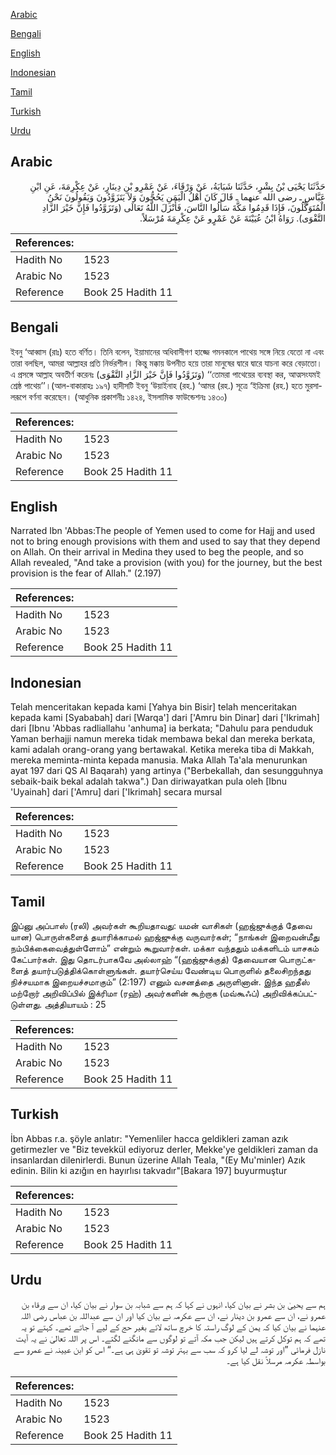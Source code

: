 [Arabic](#arabic)

[Bengali](#bengali)

[English](#english)

[Indonesian](#indonesian)

[Tamil](#tamil)

[Turkish](#turkish)

[Urdu](#urdu)

## Arabic


<div dir="rtl" lang="ar" style={{fontSize:'larger',backgroundColor:'#f8f9fa',padding:20}}>
حَدَّثَنَا يَحْيَى بْنُ بِشْرٍ، حَدَّثَنَا شَبَابَةُ، عَنْ وَرْقَاءَ، عَنْ عَمْرِو بْنِ دِينَارٍ، عَنْ عِكْرِمَةَ، عَنِ ابْنِ عَبَّاسٍ ـ رضى الله عنهما ـ قَالَ كَانَ أَهْلُ الْيَمَنِ يَحُجُّونَ وَلاَ يَتَزَوَّدُونَ وَيَقُولُونَ نَحْنُ الْمُتَوَكِّلُونَ، فَإِذَا قَدِمُوا مَكَّةَ سَأَلُوا النَّاسَ، فَأَنْزَلَ اللَّهُ تَعَالَى ‏(‏وَتَزَوَّدُوا فَإِنَّ خَيْرَ الزَّادِ التَّقْوَى‏)‏‏.‏ رَوَاهُ ابْنُ عُيَيْنَةَ عَنْ عَمْرٍو عَنْ عِكْرِمَةَ مُرْسَلاً‏.‏
</div>
<div style={{backgroundColor:'#f8f9fa',padding:20, marginBottom: 10}}><table> <thead> <tr> <th>References:</th> <th></th> </tr> </thead> <tbody><tr><td>Hadith No</td><td>1523</td></tr><tr><td>Arabic No</td><td>1523</td></tr><tr><td>Reference</td><td>Book 25 Hadith 11</td></tr></tbody></table></div>

## Bengali


<div dir="ltr" lang="bn" style={{fontSize:'larger',backgroundColor:'#f8f9fa',padding:20}}>
ইবনু ‘আব্বাস (রাঃ) হতে বর্ণিত। তিনি বলেন, ইয়ামানের অধিবাসীগণ হাজ্জে গমনকালে পাথেয় সঙ্গে নিয়ে যেতো না এবং তারা বলছিল, আমরা আল্লাহর প্রতি নির্ভরশীল। কিন্তু মক্কায় উপনীত হয়ে তারা মানুষের দ্বারে দ্বারে যাচনা করে বেড়াতো। এ প্রসঙ্গে আল্লাহ অবতীর্ণ করেনঃ (وَتَزَوَّدُوا فَإِنَّ خَيْرَ الزَّادِ التَّقْوَى) ‘‘তোমরা পাথেয়ের ব্যবস্থা কর, আত্মসংযমই শ্রেষ্ঠ পাথেয়’’।(আল-বাকারাহঃ ১৯৭) হাদীসটি ইবনু ‘উয়াইনাহ (রহ.) ‘আমর (রহ.) সূত্রে ‘ইক্রিমা (রহ.) হতে মুরসালরূপে বর্ণনা করেছেন। (আধুনিক প্রকাশনীঃ ১৪২৪, ইসলামিক ফাউন্ডেশনঃ ১৪৩০)
</div>
<div style={{backgroundColor:'#f8f9fa',padding:20, marginBottom: 10}}><table> <thead> <tr> <th>References:</th> <th></th> </tr> </thead> <tbody><tr><td>Hadith No</td><td>1523</td></tr><tr><td>Arabic No</td><td>1523</td></tr><tr><td>Reference</td><td>Book 25 Hadith 11</td></tr></tbody></table></div>

## English


<div dir="ltr" lang="en" style={{fontSize:'larger',backgroundColor:'#f8f9fa',padding:20}}>
Narrated Ibn 'Abbas:The people of Yemen used to come for Hajj and used not to bring enough provisions with them and used to say that they depend on Allah. On their arrival in Medina they used to beg the people, and so Allah revealed, "And take a provision (with you) for the journey, but the best provision is the fear of Allah." (2.197)
</div>
<div style={{backgroundColor:'#f8f9fa',padding:20, marginBottom: 10}}><table> <thead> <tr> <th>References:</th> <th></th> </tr> </thead> <tbody><tr><td>Hadith No</td><td>1523</td></tr><tr><td>Arabic No</td><td>1523</td></tr><tr><td>Reference</td><td>Book 25 Hadith 11</td></tr></tbody></table></div>

## Indonesian


<div dir="ltr" lang="id" style={{fontSize:'larger',backgroundColor:'#f8f9fa',padding:20}}>
Telah menceritakan kepada kami [Yahya bin Bisir] telah menceritakan kepada kami [Syababah] dari [Warqa'] dari ['Amru bin Dinar] dari ['Ikrimah] dari [Ibnu 'Abbas radliallahu 'anhuma] ia berkata; "Dahulu para penduduk Yaman berhajji namun mereka tidak membawa bekal dan mereka berkata, kami adalah orang-orang yang bertawakal. Ketika mereka tiba di Makkah, mereka meminta-minta kepada manusia. Maka Allah Ta'ala menurunkan ayat 197 dari QS Al Baqarah) yang artinya ("Berbekallah, dan sesungguhnya sebaik-baik bekal adalah takwa".) Dan diriwayatkan pula oleh [Ibnu 'Uyainah] dari ['Amru] dari ['Ikrimah] secara mursal
</div>
<div style={{backgroundColor:'#f8f9fa',padding:20, marginBottom: 10}}><table> <thead> <tr> <th>References:</th> <th></th> </tr> </thead> <tbody><tr><td>Hadith No</td><td>1523</td></tr><tr><td>Arabic No</td><td>1523</td></tr><tr><td>Reference</td><td>Book 25 Hadith 11</td></tr></tbody></table></div>

## Tamil


<div dir="ltr" lang="ta" style={{fontSize:'larger',backgroundColor:'#f8f9fa',padding:20}}>
இப்னு அப்பாஸ் (ரலி) அவர்கள் கூறியதாவது: யமன் வாசிகள் (ஹஜ்ஜுக்குத் தேவை யான) பொருள்களைத் தயாரிக்காமல் ஹஜ்ஜுக்கு வருவார்கள்; “நாங்கள் இறைவன்மீது நம்பிக்கைவைத்துள்ளோம்” என்றும் கூறுவார்கள். மக்கா வந்ததும் மக்களிடம் யாசகம் கேட்பார்கள். இது தொடர்பாகவே அல்லாஹ் “(ஹஜ்ஜுக்குத்) தேவையான பொருட்களைத் தயார்படுத்திக்கொள்ளுங்கள். தயார்செய்ய வேண்டிய பொருளில் தலைசிறந்தது நிச்சயமாக இறையச்சமாகும்” (2:197) எனும் வசனத்தை அருளினான். இந்த ஹதீஸ் மற்றோர் அறிவிப்பில் இக்ரிமா (ரஹ்) அவர்களின் கூற்றாக (மவ்கூஃப்) அறிவிக்கப்பட்டுள்ளது. அத்தியாயம் : 25
</div>
<div style={{backgroundColor:'#f8f9fa',padding:20, marginBottom: 10}}><table> <thead> <tr> <th>References:</th> <th></th> </tr> </thead> <tbody><tr><td>Hadith No</td><td>1523</td></tr><tr><td>Arabic No</td><td>1523</td></tr><tr><td>Reference</td><td>Book 25 Hadith 11</td></tr></tbody></table></div>

## Turkish


<div dir="ltr" lang="tr" style={{fontSize:'larger',backgroundColor:'#f8f9fa',padding:20}}>
İbn Abbas r.a. şöyle anlatır: "Yemenliler hacca geldikleri zaman azık getirmezler ve "Biz tevekkül ediyoruz derler, Mekke'ye geldikleri zaman da insanlardan dilenirlerdi. Bunun üzerine Allah Teala, "(Ey Mu'minler) Azık edinin. Bilin ki azığın en hayırlısı takvadır"[Bakara 197] buyurmuştur
</div>
<div style={{backgroundColor:'#f8f9fa',padding:20, marginBottom: 10}}><table> <thead> <tr> <th>References:</th> <th></th> </tr> </thead> <tbody><tr><td>Hadith No</td><td>1523</td></tr><tr><td>Arabic No</td><td>1523</td></tr><tr><td>Reference</td><td>Book 25 Hadith 11</td></tr></tbody></table></div>

## Urdu


<div dir="rtl" lang="ur" style={{fontSize:'larger',backgroundColor:'#f8f9fa',padding:20}}>
ہم سے یحییٰ بن بشر نے بیان کیا، انہوں نے کہا کہ ہم سے شبابہ بن سوار نے بیان کیا، ان سے ورقاء بن عمرو نے، ان سے عمرو بن دینار نے، ان سے عکرمہ نے بیان کیا اور ان سے عبداللہ بن عباس رضی اللہ عنہما نے بیان کیا کہ یمن کے لوگ راستہ کا خرچ ساتھ لائے بغیر حج کے لیے آ جاتے تھے۔ کہتے تو یہ تھے کہ ہم توکل کرتے ہیں لیکن جب مکہ آتے تو لوگوں سے مانگنے لگتے۔ اس پر اللہ تعالیٰ نے یہ آیت نازل فرمائی ”اور توشہ لے لیا کرو کہ سب سے بہتر توشہ تو تقویٰ ہی ہے۔“ اس کو ابن عیینہ نے عمرو سے بواسطہ عکرمہ مرسلاً نقل کیا ہے۔
</div>
<div style={{backgroundColor:'#f8f9fa',padding:20, marginBottom: 10}}><table> <thead> <tr> <th>References:</th> <th></th> </tr> </thead> <tbody><tr><td>Hadith No</td><td>1523</td></tr><tr><td>Arabic No</td><td>1523</td></tr><tr><td>Reference</td><td>Book 25 Hadith 11</td></tr></tbody></table></div>